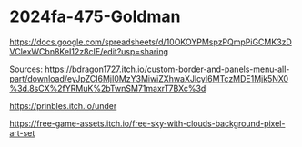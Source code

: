 # 2024fa-475-Goldman

<https://docs.google.com/spreadsheets/d/10OKOYPMspzPQmpPiGCMK3zDVClexWCbn8KeI12z8cIE/edit?usp=sharing>

Sources:
<https://bdragon1727.itch.io/custom-border-and-panels-menu-all-part/download/eyJpZCI6MjI0MzY3MiwiZXhwaXJlcyI6MTczMDE1Mjk5NX0%3d.8sCX%2fYRMuK%2bTwnSM71maxrT7BXc%3d>

<https://prinbles.itch.io/under>

<https://free-game-assets.itch.io/free-sky-with-clouds-background-pixel-art-set>
